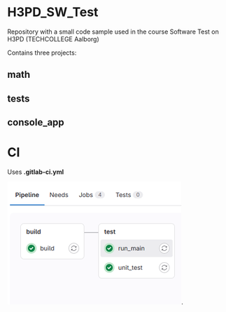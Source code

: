 # H3PD_SW_Test

Repository with a small code sample used in the course Software Test on H3PD (TECHCOLLEGE Aalborg)

Contains three projects:

## math

## tests

## console_app


# CI

Uses **.gitlab-ci.yml**

![Pipelines](pipelines.png "Gitlab Pipelines in this project").

